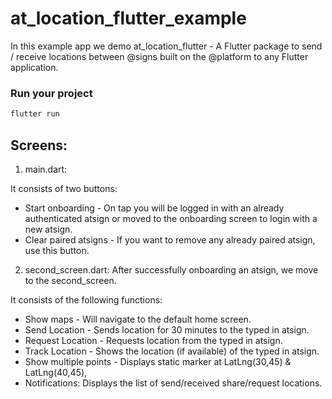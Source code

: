 # at_location_flutter_example

In this example app we demo at_location_flutter - A Flutter package to send / receive locations between @‎signs built on the @‎platform to any Flutter application.

### Run your project

  ```bash
  flutter run
  ```

## Screens:

1. main.dart: 

It consists of two buttons:
 - Start onboarding - On tap you will be logged in with an already authenticated atsign or moved to the onboarding screen to login with a new atsign.
 - Clear paired atsigns - If you want to remove any already paired atsign, use this button.



2. second_screen.dart: After successfully onboarding an atsign, we move to the second_screen.

It consists of the following functions:
 - Show maps - Will navigate to the default home screen.
 - Send Location - Sends location for 30 minutes to the typed in atsign.
 - Request Location - Requests location from the typed in atsign.
 - Track Location - Shows the location (if available) of the typed in atsign.
 - Show multiple points - Displays static marker at LatLng(30,45) & LatLng(40,45),
 - Notifications: Displays the list of send/received share/request locations.